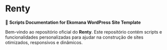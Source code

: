 # Renty  
📜 **Scripts Documentation for Ekomana WordPress Site Template**  

Bem-vindo ao repositório oficial do **Renty**. Este repositório contém scripts e funcionalidades personalizadas para ajudar na construção de sites otimizados, responsivos e dinâmicos.  
